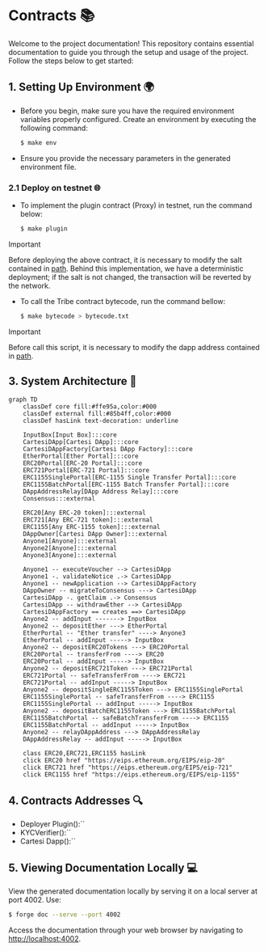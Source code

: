 # Contracts 📚

Welcome to the project documentation! This repository contains essential documentation to guide you through the setup and usage of the project. Follow the steps below to get started:

## 1. Setting Up Environment 🌍

- Before you begin, make sure you have the required environment variables properly configured. Create an environment by executing the following command:

    ```bash
    $ make env
    ```

- Ensure you provide the necessary parameters in the generated environment file.

### 2.1 Deploy on testnet 🌐

- To implement the plugin contract (Proxy) in testnet, run the command below:

    ```bash
    $ make plugin
    ```

> [!IMPORTANT]
> Before deploying the above contract, it is necessary to modify the salt contained in [path](https://github.com/Tribes-Dapp/contracts/blob/main/script/utils/Helper.sol). Behind this implementation, we have a deterministic deployment; if the salt is not changed, the transaction will be reverted by the network.
 
- To call the Tribe contract bytecode, run the command bellow:

    ```bash
    $ make bytecode > bytecode.txt
    ```

> [!IMPORTANT]
> Before call this script, it is necessary to modify the dapp address contained in [path](https://github.com/Tribes-Dapp/contracts/blob/main/script/TribeBytecode.s.sol).

## 3. System Architecture 📐

```mermaid
graph TD
    classDef core fill:#ffe95a,color:#000
    classDef external fill:#85b4ff,color:#000
    classDef hasLink text-decoration: underline

    InputBox[Input Box]:::core
    CartesiDApp[Cartesi DApp]:::core
    CartesiDAppFactory[Cartesi DApp Factory]:::core
    EtherPortal[Ether Portal]:::core
    ERC20Portal[ERC-20 Portal]:::core
    ERC721Portal[ERC-721 Portal]:::core
    ERC1155SinglePortal[ERC-1155 Single Transfer Portal]:::core
    ERC1155BatchPortal[ERC-1155 Batch Transfer Portal]:::core
    DAppAddressRelay[DApp Address Relay]:::core
    Consensus:::external

    ERC20[Any ERC-20 token]:::external
    ERC721[Any ERC-721 token]:::external
    ERC1155[Any ERC-1155 token]:::external
    DAppOwner[Cartesi DApp Owner]:::external
    Anyone1[Anyone]:::external
    Anyone2[Anyone]:::external
    Anyone3[Anyone]:::external

    Anyone1 -- executeVoucher --> CartesiDApp
    Anyone1 -. validateNotice .-> CartesiDApp
    Anyone1 -- newApplication --> CartesiDAppFactory
    DAppOwner -- migrateToConsensus ---> CartesiDApp
    CartesiDApp -. getClaim .-> Consensus
    CartesiDApp -- withdrawEther --> CartesiDApp
    CartesiDAppFactory == creates ==> CartesiDApp
    Anyone2 -- addInput -------> InputBox
    Anyone2 -- depositEther ---> EtherPortal
    EtherPortal -- "Ether transfer" ----> Anyone3
    EtherPortal -- addInput -----> InputBox
    Anyone2 -- depositERC20Tokens ---> ERC20Portal
    ERC20Portal -- transferFrom ----> ERC20
    ERC20Portal -- addInput -----> InputBox
    Anyone2 -- depositERC721Token ---> ERC721Portal
    ERC721Portal -- safeTransferFrom ----> ERC721
    ERC721Portal -- addInput -----> InputBox
    Anyone2 -- depositSingleERC1155Token ---> ERC1155SinglePortal
    ERC1155SinglePortal -- safeTransferFrom ----> ERC1155
    ERC1155SinglePortal -- addInput -----> InputBox
    Anyone2 -- depositBatchERC1155Token ---> ERC1155BatchPortal
    ERC1155BatchPortal -- safeBatchTransferFrom ----> ERC1155
    ERC1155BatchPortal -- addInput -----> InputBox
    Anyone2 -- relayDAppAddress ---> DAppAddressRelay
    DAppAddressRelay -- addInput -----> InputBox

    class ERC20,ERC721,ERC1155 hasLink
    click ERC20 href "https://eips.ethereum.org/EIPS/eip-20"
    click ERC721 href "https://eips.ethereum.org/EIPS/eip-721"
    click ERC1155 href "https://eips.ethereum.org/EIPS/eip-1155"
```

## 4. Contracts Addresses 🔍

- Deployer Plugin():``
- KYCVerifier():``
- Cartesi Dapp():``

## 5. Viewing Documentation Locally 💻

View the generated documentation locally by serving it on a local server at port 4002. Use:

```bash
$ forge doc --serve --port 4002
```

Access the documentation through your web browser by navigating to <http://localhost:4002>.
